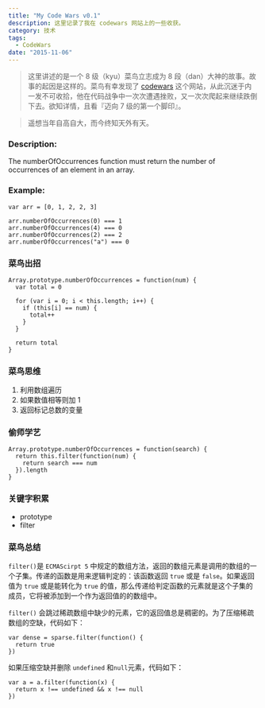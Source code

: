 ```yaml
---
title: "My Code Wars v0.1"
description: 这里记录了我在 codewars 网站上的一些收获。
category: 技术
tags:
  - CodeWars
date: "2015-11-06"
---
```


> 这里讲述的是一个 8 级（kyu）菜鸟立志成为 8 段（dan）大神的故事。故事的起因是这样的。菜鸟有幸发现了 [codewars](http://www.codewars.com/) 这个网站，从此沉迷于内一发不可收拾，他在代码战争中一次次遭遇挫败，又一次次爬起来继续跌倒下去。欲知详情，且看『迈向 7 级的第一个脚印』。

> 遥想当年自高自大，而今终知天外有天。

### Description:

The numberOfOccurrences function must return the number of occurrences of an element in an array.

### Example:

```
var arr = [0, 1, 2, 2, 3]

arr.numberOfOccurrences(0) === 1
arr.numberOfOccurrences(4) === 0
arr.numberOfOccurrences(2) === 2
arr.numberOfOccurrences("a") === 0
```

### 菜鸟出招

```
Array.prototype.numberOfOccurrences = function(num) {
  var total = 0

  for (var i = 0; i < this.length; i++) {
    if (this[i] == num) {
      total++
    }
  }

  return total
}
```

### 菜鸟思维

1. 利用数组遍历
2. 如果数值相等则加 1
3. 返回标记总数的变量

### 偷师学艺

```
Array.prototype.numberOfOccurrences = function(search) {
  return this.filter(function(num) {
    return search === num
  }).length
}
```

### 关键字积累

* prototype
* filter

### 菜鸟总结

`filter()`是 `ECMAScirpt 5` 中规定的数组方法，返回的数组元素是调用的数组的一个子集。传递的函数是用来逻辑判定的：该函数返回 `true` 或是 `false`。如果返回值为 `true` 或是能转化为 `true` 的值，那么传递给判定函数的元素就是这个子集的成员，它将被添加到一个作为返回值的的数组中。

`filter()` 会跳过稀疏数组中缺少的元素，它的返回值总是稠密的。为了压缩稀疏数组的空缺，代码如下：

```
var dense = sparse.filter(function() {
  return true
})
```

如果压缩空缺并删除 `undefined` 和`null`元素，代码如下：

```
var a = a.filter(function(x) {
  return x !== undefined && x !== null
})
```
